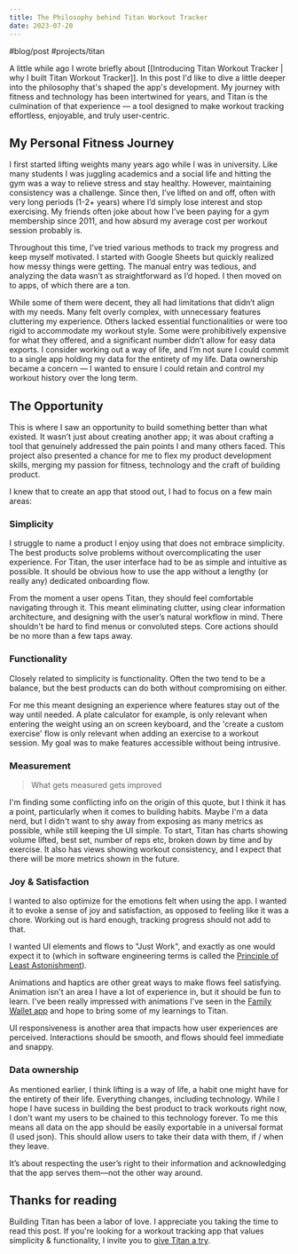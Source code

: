 ```yaml
---
title: The Philosophy behind Titan Workout Tracker
date: 2023-07-20
---
```

#blog/post #projects/titan

A little while ago I wrote briefly about [[Introducing Titan Workout Tracker | why I built Titan Workout Tracker]]. In this post I'd like to dive a little deeper into the philosophy that's shaped the app's development. My journey with fitness and technology has been intertwined for years, and Titan is the culmination of that experience — a tool designed to make workout tracking effortless, enjoyable, and truly user-centric. 
## My Personal Fitness Journey
I first started lifting weights many years ago while I was in university. Like many students I was juggling academics and a social life and hitting the gym was a way to relieve stress and stay healthy. However, maintaining consistency was a challenge. Since then, I’ve lifted on and off, often with very long periods (1-2+ years) where I’d simply lose interest and stop exercising. My friends often joke about how I’ve been paying for a gym membership since 2011, and how absurd my average cost per workout session probably is.

Throughout this time, I’ve tried various methods to track my progress and keep myself motivated. I started with Google Sheets but quickly realized how messy things were getting. The manual entry was tedious, and analyzing the data wasn’t as straightforward as I’d hoped. I then moved on to apps, of which there are a ton.

While some of them were decent, they all had limitations that didn’t align with my needs. Many felt overly complex, with unnecessary features cluttering my experience. Others lacked essential functionalities or were too rigid to accommodate my workout style. Some were prohibitively expensive for what they offered, and a significant number didn’t allow for easy data exports. I consider working out a way of life, and I’m not sure I could commit to a single app holding my data for the entirety of my life. Data ownership became a concern — I wanted to ensure I could retain and control my workout history over the long term.
## The Opportunity
This is where I saw an opportunity to build something better than what existed. It wasn’t just about creating another app; it was about crafting a tool that genuinely addressed the pain points I and many others faced. This project also presented a chance for me to flex my product development skills, merging my passion for fitness, technology and the craft of building product.
 
I knew that to create an app that stood out, I had to focus on a few main areas:

### Simplicity
I struggle to name a product I enjoy using that does not embrace simplicity. The best products solve problems without overcomplicating the user experience. For Titan, the user interface had to be as simple and intuitive as possible. It should be obvious how to use the app without a lengthy (or really any) dedicated onboarding flow.

From the moment a user opens Titan, they should feel comfortable navigating through it. This meant eliminating clutter, using clear information architecture, and designing with the user’s natural workflow in mind. There shouldn't be hard to find menus or convoluted steps. Core actions should be no more than a few taps away.

### Functionality
Closely related to simplicity is functionality. Often the two tend to be a balance, but the best products can do both without compromising on either. 

For me this meant designing an experience where features stay out of the way until needed. A plate calculator for example, is only relevant when entering the weight using an on screen keyboard, and the 'create a custom exercise' flow is only relevant when adding an exercise to a workout session. My goal was to make features accessible without being intrusive.

### Measurement
> What gets measured gets improved

I'm finding some conflicting info on the origin of this quote, but I think it has a point, particularly when it comes to building habits. Maybe I'm a data nerd, but I didn't want to shy away from exposing as many metrics as possible, while still keeping the UI simple. To start, Titan has charts showing volume lifted, best set, number of reps etc, broken down by time and by exercise. It also has views showing workout consistency, and I expect that there will be more metrics shown in the future.

### Joy & Satisfaction
I wanted to also optimize for the emotions felt when using the app. I wanted it to evoke a sense of joy and satisfaction, as opposed to feeling like it was a chore. Working out is hard enough, tracking progress should not add to that. 

I wanted UI elements and flows to "Just Work", and exactly as one would expect it to (which in software engineering terms is called the [Principle of Least Astonishment](https://en.wikipedia.org/wiki/Principle_of_least_astonishment)).

Animations and haptics are other great ways to make flows feel satisfying. Animation isn't an area I have a lot of experience in, but it should be fun to learn. I've been really impressed with animations I've seen in the [Family Wallet app](https://benji.org/family-values) and hope to bring some of my learnings to Titan.

UI responsiveness is another area that impacts how user experiences are perceived. Interactions should be smooth, and flows should feel immediate and snappy. 

### Data ownership
As mentioned earlier, I think lifting is a way of life, a habit one might have for the entirety of their life. Everything changes, including technology. While I hope I have sucess in building the best product to track workouts right now, I don't want my users to be chained to this technology forever. To me this means all data on the app should be easily exportable in a universal format (I used json). This should allow users to take their data with them, if / when they leave. 

It’s about respecting the user’s right to their information and acknowledging that the app serves them—not the other way around.

## Thanks for reading
Building Titan has been a labor of love. I appreciate you taking the time to read this post. If you're looking for a workout tracking app that values simplicity & functionality, I invite you to [give Titan a try](/).

